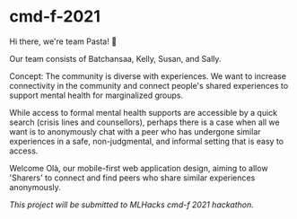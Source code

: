 # cmd-f-2021

Hi there, we're team Pasta! 🍝

Our team consists of Batchansaa, Kelly, Susan, and Sally.

Concept: The community is diverse with experiences. We want to increase connectivity in the community and connect people's shared experiences to support mental health for marginalized groups.

While access to formal mental health supports are accessible by a quick search (crisis lines and counsellors), perhaps there is a case when all we want is to anonymously chat with a peer who has undergone similar experiences in a safe, non-judgmental, and informal setting that is easy to access.

Welcome Olà, our mobile-first web application design, aiming to allow 'Sharers' to connect and find peers who share similar experiences anonymously.

*This project will be submitted to MLHacks cmd-f 2021 hackathon.*
